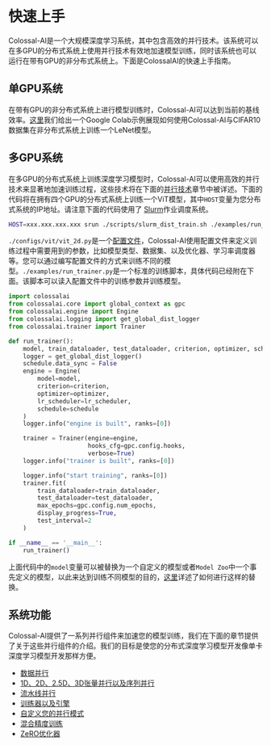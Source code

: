# 快速上手

Colossal-AI是一个大规模深度学习系统，其中包含高效的并行技术。该系统可以在多GPU的分布式系统上使用并行技术有效地加速模型训练，同时该系统也可以运行在带有GPU的非分布式系统上。下面是ColossalAI的快速上手指南。

## 单GPU系统

在带有GPU的非分布式系统上进行模型训练时，Colossal-AI可以达到当前的基线效率。[这里](https://colab.research.google.com/drive/1fJnqqFzPuzZ_kn1lwCpG2nh3l2ths0KE?usp=sharing#scrollTo=cQ_y7lBG09LS)我们给出一个Google Colab示例展现如何使用Colossal-AI与CIFAR10数据集在非分布式系统上训练一个LeNet模型。

## 多GPU系统

在多GPU的分布式系统上训练深度学习模型时，Colossal-AI可以使用高效的并行技术来显著地加速训练过程，这些技术将在下面的[并行技术](parallelization.md)章节中被详述。下面的代码将在拥有四个GPU的分布式系统上训练一个ViT模型，其中`HOST`变量为您分布式系统的IP地址。请注意下面的代码使用了
[Slurm](https://slurm.schedmd.com/documentation.html)作业调度系统。

```bash
HOST=xxx.xxx.xxx.xxx srun ./scripts/slurm_dist_train.sh ./examples/run_trainer.py ./configs/vit/vit_2d.py
```

`./configs/vit/vit_2d.py`是一个[配置文件](config.md)，Colossal-AI使用配置文件来定义训练过程中需要用到的参数，比如模型类型、数据集、以及优化器、学习率调度器等。您可以通过编写配置文件的方式来训练不同的模型。`./examples/run_trainer.py`是一个标准的训练脚本，具体代码已经附在下面。该脚本可以读入配置文件中的训练参数并训练模型。

```python
import colossalai
from colossalai.core import global_context as gpc
from colossalai.engine import Engine
from colossalai.logging import get_global_dist_logger
from colossalai.trainer import Trainer

def run_trainer():
    model, train_dataloader, test_dataloader, criterion, optimizer, schedule, lr_scheduler = colossalai.initialize()
    logger = get_global_dist_logger()
    schedule.data_sync = False
    engine = Engine(
        model=model,
        criterion=criterion,
        optimizer=optimizer,
        lr_scheduler=lr_scheduler,
        schedule=schedule
    )
    logger.info("engine is built", ranks=[0])

    trainer = Trainer(engine=engine,
                      hooks_cfg=gpc.config.hooks,
                      verbose=True)
    logger.info("trainer is built", ranks=[0])

    logger.info("start training", ranks=[0])
    trainer.fit(
        train_dataloader=train_dataloader,
        test_dataloader=test_dataloader,
        max_epochs=gpc.config.num_epochs,
        display_progress=True,
        test_interval=2
    )

if __name__ == '__main__':
    run_trainer()
```

上面代码中的`model`变量可以被替换为一个自定义的模型或者`Model Zoo`中一个事先定义的模型，以此来达到训练不同模型的目的，[这里](model.md)详述了如何进行这样的替换。

## 系统功能

Colossal-AI提供了一系列并行组件来加速您的模型训练，我们在下面的章节提供了关于这些并行组件的介绍。我们的目标是使您的分布式深度学习模型开发像单卡深度学习模型开发那样方便。

- [数据并行](parallelization.md)
- [1D、2D、2.5D、3D张量并行以及序列并行](parallelization.md)
- [流水线并行](parallelization.md)
- [训练器以及引擎](trainer_engine.md)
- [自定义您的并行模式](add_your_parallel.md)
- [混合精度训练](amp.md)
- [ZeRO优化器](zero.md)
